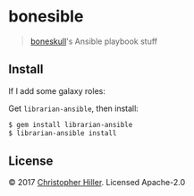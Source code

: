 # bonesible

> [boneskull](https://github.com/boneskull)'s Ansible playbook stuff

## Install

If I add some galaxy roles: 

Get `librarian-ansible`, then install:

```bash
$ gem install librarian-ansible
$ librarian-ansible install
```

## License

© 2017 [Christopher Hiller](https://boneskull.com).  Licensed Apache-2.0

